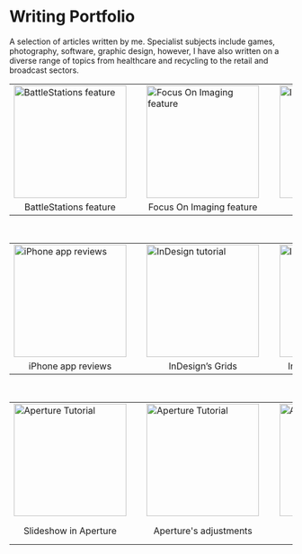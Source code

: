 # Writing Portfolio

A selection of articles written by me. Specialist subjects include games, photography, software, graphic design, however, I have also written on a diverse range of topics from healthcare and recycling to the retail and broadcast sectors.

<div align="center">
    <table>
    <tr>    
        <td><a href="https://github.com/JonLysons/Writing_Portfolio/blob/main/BattleStations.pdf">
        <img src="https://user-images.githubusercontent.com/117950069/214640384-49078250-d02e-4395-830f-da792d25291a.jpg" alt="BattleStations feature"
        width="200" align="center"/>
            </a></td>
        <td>&nbsp; &nbsp;</td>
        <td><a href="https://github.com/JonLysons/Writing_Portfolio/blob/main/FocusOnImaging.pdf">
        <img src="https://user-images.githubusercontent.com/117950069/214688192-b2ae3aba-e747-48c9-a511-2a04c36dd5c9.jpg" alt="Focus On Imaging feature"
        width="200" align="center"/>
            </a> </td>
        <td>&nbsp; &nbsp;</td>
        <td><a href="https://github.com/JonLysons/Writing_Portfolio/blob/main/CheatSheetInDesign.pdf">
        <img src="https://user-images.githubusercontent.com/117950069/214691500-cad1f06a-eb83-4b25-960f-f277868db8b5.jpg" alt="InDesign feature"
        width="200" align="center"/>
            </a> </td>
    </tr> 
    <tr>
        <td align="center">BattleStations feature</td>
        <td>&nbsp;</td>
        <td align="center">Focus On Imaging feature</td>
        <td>&nbsp;</td>
        <td align="center">InDesign feature</td>
    </tr> 
    </table> <br/>
    <table>
    <tr>    
        <td><a href="https://github.com/JonLysons/Writing_Portfolio/blob/main/iBomber_REVIEW.pdf">
        <img src="https://user-images.githubusercontent.com/117950069/214698988-9795cd14-215c-4248-9824-5eecd5546fa0.jpg" alt="iPhone app reviews"
        width="200" align="center"/>
            </a></td>
        <td>&nbsp; &nbsp;</td>
        <td><a href="https://github.com/JonLysons/Writing_Portfolio/blob/main/InDesignTutorial_1.pdf">
        <img src="https://user-images.githubusercontent.com/117950069/214696362-da01e5ca-90be-4b85-a654-6105f4244544.jpg" alt="InDesign tutorial"
        width="200" align="center"/>
            </a> </td>
        <td>&nbsp; &nbsp;</td>
        <td><a href="https://github.com/JonLysons/Writing_Portfolio/blob/main/InDesignTutorial_2.pdf">
        <img src="https://user-images.githubusercontent.com/117950069/214696560-adba1dee-86cd-42ad-ac3b-95e0796ab8af.jpg" alt="InDesign tutorial"
        width="200" align="center"/>
            </a> </td>
    </tr>
    <tr>
        <td align="center">iPhone app reviews</td>
        <td>&nbsp;</td>
        <td align="center">InDesign’s Grids</td>
        <td>&nbsp;</td>
        <td align="center">InDesign’s Stylesheets</td>
    </tr> 
    </table> <br/>
        <table>
    <tr>    
        <td><a href="https://github.com/JonLysons/Writing_Portfolio/blob/main/ApertureTutorial.pdf">
        <img src="https://user-images.githubusercontent.com/117950069/214698749-df922e3a-1de2-4075-a743-39392ed04677.jpg" alt="Aperture Tutorial"
        width="200" align="center"/>
            </a></td>
        <td>&nbsp; &nbsp;</td>
        <td><a href="https://github.com/JonLysons/Writing_Portfolio/blob/main/ApertureTutorial_2.pdf">
        <img src="https://user-images.githubusercontent.com/117950069/214698742-acaae84b-99ef-4824-9f8c-95193014d5ed.jpg" alt="Aperture Tutorial"
        width="200" align="center"/>
            </a> </td>
        <td>&nbsp; &nbsp;</td>
        <td><a href="https://github.com/JonLysons/Writing_Portfolio/blob/main/ApertureTutorial_3.pdf">
        <img src="https://user-images.githubusercontent.com/117950069/214698724-6aa189db-58dd-4604-a5e9-f3e09ab89572.jpg" alt="Aperture Tutorial"
        width="200" align="center"/>
            </a> </td>
    </tr>
    <tr>
        <td align="center">Slideshow in Aperture</td>
        <td>&nbsp;</td>
        <td align="center">Aperture's adjustments</td>
        <td>&nbsp;</td>
        <td align="center">Manage Photos in Aperture</td>
    </tr> 
    </table> <br/>
</div>




